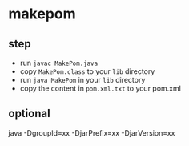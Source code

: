 # makepom

## step
* run `javac MakePom.java`
* copy `MakePom.class` to your `lib` directory
* run `java MakePom` in your `lib` directory
* copy the content in `pom.xml.txt` to your pom.xml

## optional
java -DgroupId=xx -DjarPrefix=xx -DjarVersion=xx
